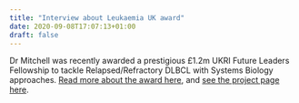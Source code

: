 ```yaml
---
title: "Interview about Leukaemia UK award"
date: 2020-09-08T17:07:13+01:00
draft: false
---
```

Dr Mitchell was recently awarded a prestigious £1.2m UKRI Future Leaders Fellowship to tackle Relapsed/Refractory DLBCL with Systems Biology approaches.
[Read more about the award here](https://www.bsms.ac.uk/about/news/2020/10-15-bsms-researcher-receives-prestigious-fellowship.aspx
), and [see the project page here](../../project/rr-dlbcl/).
